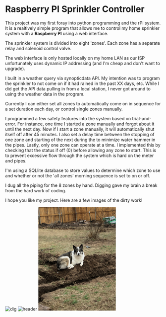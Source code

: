 # Raspberry PI Sprinkler Controller

This project was my first foray into python programming and the rPi system.  It is a realtively simple program that allows me to control my home sprinkler system with a <b>Raspberry PI</b> using a web interface.

The sprinkler system is divided into eight 'zones'.  Each zone has a separate relay and solenoid control valve.  

The web interface is only hosted locally on my home LAN as our ISP unfortunately uses dynamic IP addressing (and I'm cheap and don't want to upgrade).

I built in a weather query via synopticdata API.  My intention was to program the sprinkler to not come on if it had rained in the past XX days, etc.  While I did get the API data pulling in from a local station, I never got around to using the weather data in the program.

Currently I can either set all zones to automatically come on in sequence for a set duration each day, or control single zones manually.

I programmed a few safety features into the system based on trial-and-error.  For instance, one time I started a zone manually and forgot about it until the next day.  Now if I start a zone manually, it will automatically shut itself off after 45 minutes.  I also set a delay time between the stopping of one zone and starting of the next during the  to minimize water hammer in the pipes.  Lastly, only one zone can operate at a time.  I implemented this by checking that the status if off (0) before allowing any zone to start.  This is to prevent excessive flow through the system which is hard on the meter and pipes.  

I'm using a SQLlite database to store values to determine which zone to use and whether or not the 'all zones' morning sequence is set to on or off.

I dug all the piping for the 8 zones by hand.  Digging gave my brain a break from the hard work of coding.   

I hope you like my project.  Here are a few images of the dirty work!  

<img src="pics/dig.jpg" width=250 alt="dig"> <img src="pics/hdr.jpg" width=250 alt="header"> <img src="pics/dog.jpg" width=250 alt="dog">
